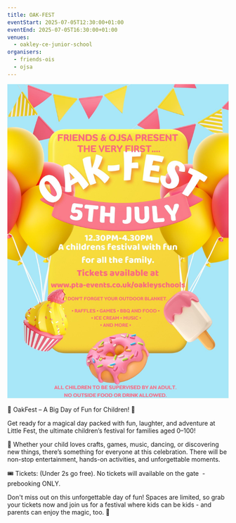 ```yaml
---
title: OAK-FEST
eventStart: 2025-07-05T12:30:00+01:00
eventEnd: 2025-07-05T16:30:00+01:00
venues:
  - oakley-ce-junior-school
organisers:
  - friends-ois
  - ojsa
---
```

![Oak-fest event poster with balloons and sweet treats. Full event details on this page.](oak-fest-poster.jpg "Oak-fest 5th July")

🎉 OakFest – A Big Day of Fun for Children! 🎈

Get ready for a magical day packed with fun, laughter, and adventure at Little Fest, the ultimate children’s festival for families aged 0–100!

🌟 Whether your child loves crafts, games, music, dancing, or discovering new things, there’s something for everyone at this celebration. There will be non-stop entertainment, hands-on activities, and unforgettable moments.

🎟️ Tickets: (Under 2s go free). No tickets will available on the gate  - prebooking ONLY.

Don't miss out on this unforgettable day of fun! Spaces are limited, so grab your tickets now and join us for a festival where kids can be kids - and parents can enjoy the magic, too. 💫
